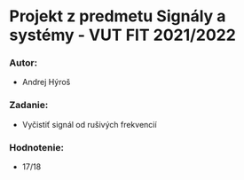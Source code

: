 # Projekt z predmetu Signály a systémy - VUT FIT 2021/2022

### Autor:
- Andrej Hýroš

### Zadanie: 
- Vyčistiť signál od rušivých frekvencií

### Hodnotenie: 
- 17/18
